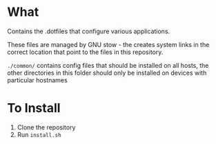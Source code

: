 # What
Contains the .dotfiles that configure various applications.

These files are managed by GNU stow - the creates system links in the correct location that point to the files in this repository.

```./common/``` contains config files that should be installed on all hosts, the other directories in this folder should only be installed on devices with particular hostnames

# To Install

1. Clone the repository
2. Run ```install.sh```
